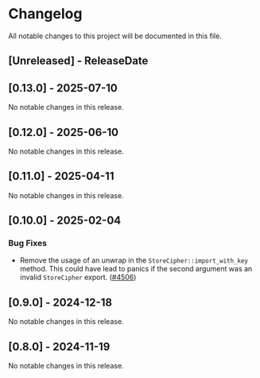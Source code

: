 # Changelog

All notable changes to this project will be documented in this file.

<!-- next-header -->

## [Unreleased] - ReleaseDate

## [0.13.0] - 2025-07-10

No notable changes in this release.

## [0.12.0] - 2025-06-10

No notable changes in this release.

## [0.11.0] - 2025-04-11

No notable changes in this release.

## [0.10.0] - 2025-02-04

### Bug Fixes

- Remove the usage of an unwrap in the `StoreCipher::import_with_key` method.
  This could have lead to panics if the second argument was an invalid
  `StoreCipher` export.
  ([#4506](https://github.com/matrix-org/matrix-rust-sdk/pull/4506))

## [0.9.0] - 2024-12-18

No notable changes in this release.

## [0.8.0] - 2024-11-19

No notable changes in this release.
